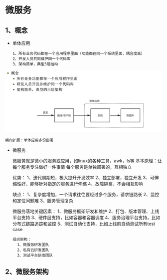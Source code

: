# 微服务
> 


## 1、概念

- 单体应用
   
       
      1、所有业务代码都在一个应用程序里面（功能都在同一个系统里面，耦合度高）
      2、开发人员共同维护同一个代码库
      3、架构简单，典型3层结构
      
![](./dantiyingyong.jpg)
     
    横向扩展：单体应用多份部署
    
    
       
                     
                     
- 微服务
    
    
    微服务就是微小的服务或应用，如linux的各种工具，awk，ls等
    基本原理：让每个服务专注做好一件事情
    每个服务是单独部署的，互相独立
    
    
    
    优势：
      1、迭代周期短，极大提升开发效率
      2、独立部署，独立开发
      3、可伸缩性好，能够针对指定的服务进行伸缩
      4、故障隔离，不会相互影响
      
    缺点：
      1、复杂度增加，一个请求往往要经过多个服务，请求链路长
      2、监控和定位问题难
      3、服务管理复杂  


     微服务落地关键因素：
       1、微服务框架研发和维护
       2、打包、版本管理、上线平台支持
       3、硬件层支持，比如容器和容器调度
       4、服务治理平台支持，比如分布式链路追踪和监控
       5、测试自动化支持，比如上线前自动测试所有test case
       
      组织架构：
        1、微服务研发团队
        2、私有云研发团队
        3、测试平台研发团队
         
       
## 2、微服务架构
